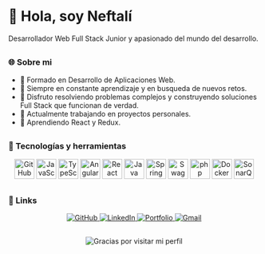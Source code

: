 # 👋 Hola, soy Neftalí 
Desarrollador Web Full Stack Junior y apasionado del mundo del desarrollo. 

##

### 🌐 Sobre mi

- :page_with_curl: Formado en Desarrollo de Aplicaciones Web.
- :bow: Siempre en constante aprendizaje y en busqueda de nuevos retos.
- 🧠 Disfruto resolviendo problemas complejos y construyendo soluciones Full Stack que funcionan de verdad.
- 🔭 Actualmente trabajando en proyectos personales.
- 🌱 Aprendiendo React y Redux.

##

### 🚀 Tecnologías y herramientas 
<div align="center">
	<img width="40" src="https://raw.githubusercontent.com/marwin1991/profile-technology-icons/refs/heads/main/icons/github.png" alt="GitHub" title="GitHub"/>
	<img width="40" src="https://raw.githubusercontent.com/marwin1991/profile-technology-icons/refs/heads/main/icons/javascript.png" alt="JavaScript" title="JavaScript"/>
  <img width="40" src="https://raw.githubusercontent.com/marwin1991/profile-technology-icons/refs/heads/main/icons/typescript.png" alt="TypeScript" title="TypeScript"/>
	<img width="40" src="https://raw.githubusercontent.com/marwin1991/profile-technology-icons/refs/heads/main/icons/angular.png" alt="Angular" title="Angular"/>
	<img width="40" src="https://raw.githubusercontent.com/marwin1991/profile-technology-icons/refs/heads/main/icons/react.png" alt="React" title="React"/>
	<img width="40" src="https://raw.githubusercontent.com/marwin1991/profile-technology-icons/refs/heads/main/icons/java.png" alt="Java" title="Java"/>
	<img width="40" src="https://raw.githubusercontent.com/marwin1991/profile-technology-icons/refs/heads/main/icons/spring_boot.png" alt="Spring Boot" title="Spring Boot"/>
 	<img width="40" src="https://raw.githubusercontent.com/marwin1991/profile-technology-icons/refs/heads/main/icons/swagger.png" alt="Swagger" title="Swagger"/>
	<img width="40" src="https://raw.githubusercontent.com/marwin1991/profile-technology-icons/refs/heads/main/icons/php.png" alt="php" title="php"/>
	<img width="40" src="https://raw.githubusercontent.com/marwin1991/profile-technology-icons/refs/heads/main/icons/docker.png" alt="Docker" title="Docker"/>
 <img width="40" src="https://raw.githubusercontent.com/marwin1991/profile-technology-icons/refs/heads/main/icons/sonarqube.png" alt="SonarQube" title="SonarQube"/>
</div>

##

### :link: Links
<div align="center">
  <a href="https://github.com/InKu3uS">
    <img src="https://img.shields.io/badge/github-%23121011.svg?style=for-the-badge&logo=github&logoColor=white" alt="GitHub" />
  </a>
  <a href="https://www.linkedin.com/in/neftarod/">
    <img src="https://img.shields.io/badge/linkedin-%230077B5.svg?style=for-the-badge&logo=linkedin&logoColor=white" alt="LinkedIn" />
  </a>
  <a href="https://devnefta.vercel.app/">
    <img src="https://img.shields.io/badge/Portfolio-FF7139?style=for-the-badge&logo=Firefox-Browser&logoColor=white" alt="Portfolio" />
  </a>
  <a href="mailto:devnefta@gmail.com">
    <img src="https://img.shields.io/badge/Gmail-D14836?style=for-the-badge&logo=gmail&logoColor=white" alt="Gmail" />
  </a>
</div>
  
##
<p align="center">
  <img src="https://readme-typing-svg.demolab.com?font=Fira+Code&weight=800&pause=1000&color=F7B342&letterSpacing=0.2rem&center=true&vCenter=true&random=true&width=435&lines=Gracias+por+visitar+mi+perfil" alt="Gracias por visitar mi perfil" />
</p>
